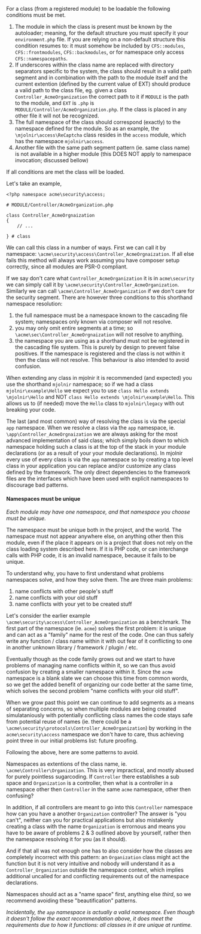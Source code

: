 For a class (from a registered module) to be loadable the following conditions
must be met.

 1. The module in which the class is present must be known by the autoloader;
 meaning, for the default structure you must specify it your `environment.php`
 file. If you are relying on a non-default structure this condition resumes to:
 it must somehow be included by `CFS::modules`, `CFS::frontmodules`,
 `CFS::backmodules`, or for namespace only access `CFS::namespacepaths`.
 2. If underscores within the class name are replaced with directory separators
 specific to the system, the class should result in a valid path segment and in
 combination with the path to the module itself and the current extention
 (defined by the current value of EXT) should produce a valid path to the class
 file, eg. given a class `Controller_AcmeOrganization` the correct path to
 it if `MODULE` is the path to the module, and `EXT` is `.php` is
 `MODULE/Controller/AcmeOrganization.php`. If the class is placed in any
 other file it will not be recognized.
 3. The full namespace of the class should correspond (exactly) to the namespace
 defined for the module. So as an example, the `\mjolnir\access\ReCaptcha` class
 resides in the `access` module, which has the namespace `mjolnir\access`.
 4. Another file with the same path segment pattern (ie. same class name) is not
 available in a higher module (this DOES NOT apply to namespace invocation;
 discussed bellow)

If all conditions are met the class will be loaded.

Let's take an example,

    <?php namespace acme\security\access;

    # MODULE/Controller/AcmeOrganization.php

    class Controller_AcmeOrgnaization
    {
        // ...

    } # class

We can call this class in a number of ways. First we can call it by namespace:
`\acme\security\access\Controller_AcmeOrgnaization`. If all else fails this
method will always work assuming you have composer setup correctly, since all
modules are PSR-0 compliant.

If we say don't care what `Controller_AcmeOrganization` it is in
`acme\security` we can simply call it by
`\acme\security\Controller_AcmeOrganization`. Similarly we can call
`\acme\Controller_AcmeOrganization` if we don't care for the security
segment. There are however three conditions to this shorthand namespace
resolution:

 1. the full namespace must be a namespace known to the cascading file system;
 namespaces only known via composer will not resolve.
 2. you may only omit entire segments at a time; so
 `\acme\sec\Controller_AcmeOrgnaization` will not resolve to anything.
 3. the namespace you are using as a shorthand must not be registered in the
 cascading file system. This is purely by design to prevent false positives. If
 the namespace is registered and the class is not within it then the class will
 not resolve. This behaviour is also intended to avoid confusion.

When extending any class in mjolnir it is recommended (and expected) you use the
shorthand `mjolnir` namespace; so if we had a class `mjolnir\example\Hello` we
expect you to use `class Hello extends \mjolnir\Hello` and NOT
`class Hello extends \mjolnir\example\Hello`. This allows us to (if needed) move
the `Hello` class to `mjolnir\legacy` with out breaking your code.

The last (and most common) way of resolving the class is via the special `app`
namespace. When we resolve a class via the `app` namespace, ie.
`\app\Controller_AcmeOrgnaization` we are always asking for the most
advanced implementation of said class; which simply boils down to which
namespace holding such a class is at the top of the stack in your module
declarations (or as a result of your your module declarations). In mjolnir every
use of every class is via the `app` namespace so by creating a top level class
in your application you can replace and/or customize any class defined by the
framework. The only direct dependencies to the framework files are the
interfaces which have been used with explicit namespaces to discourage bad
patterns.

#### Namespaces must be unique

*Each module may have one namespace, and that namespace you choose must be
unique.*

The namespace must be unique both in the project, and the world. The namespace
must not appear anywhere else, on anything other then this module, even if the
place it appears on is a project that does not rely on the class loading system
described here. If it is PHP code, or can interchange calls with PHP code, it is
an invalid namespace, because it fails to be unique.

To understand why, you have to first understand what problems namespaces solve,
and how they solve them. The are three main problems:

 1. name conflicts with other people's stuff
 2. name conflicts with your old stuff
 3. name conflicts with your yet to be created stuff

Let's consider the earlier example
`\acme\security\access\Controller_AcmeOrganization` as a benchmark. The
first part of the namespace (ie. `acme`) solves the first problem: it is unique
and can act as a "family" name for the rest of the code. One can thus safely
write any function / class name within it with out fear of it conflicting to
one in another unknown library / framework / plugin / etc.

Eventually though as the code family grows out and we start to have problems of
managing name conflicts within it, so we can thus avoid confusion by creating a
smaller namespace within it. Since the `acme` namespace is a blank slate we can
choose this time from common words, so we get the added benefit of organizing
our code better at the same time, which solves the second problem "name
conflicts with your old stuff".

When we grow past this point we can continue to add segments as a means of
separating concerns, so when multiple modules are being created simulataniously
with potentially conflicting class names the code stays safe from potential
reuse of names (ie. there could be a
`\acme\security\protocols\Controller_AcmeOrganization`) by working in the
`acme\security\access` namespace we don't have to care, thus achieving point
three in our initial problems list: future proofing.

Following the above, here are some patterns to avoid.

Namespaces as extentions of the class name, ie. `\acme\Controller\Organization`.
This is very impractical, and mostly abused for purely pointless sugarcoding.
If `Controller` there establishes a sub space and `Organization` is a
controller, then what is a controller in a namespace other then `Controller` in
the same `acme` namespace, other then confusing?

In addition, if all controllers are meant to go into this `Controller` namespace
how can you have a another `Organization` controller? The answer is "you can't",
neither can you for practical applications but also mistakenly creating a class
with the name `Organization` is errornous and means you have to be aware of
problems 2 & 3 outlined above by yourself, rather then the namespace resolving
it for you (as it should).

And if that all was not enough one has to also consider how the classes are
completely incorrect with this pattern: an `Organization` class might act the
function but it is not very intuitive and nobody will understand it as a
`Controller_Organization` outside the namespace context, which implies
additional uncalled for and conflicting requirements out of the namespace
declarations.

Namespaces should act as a "name space" first, anything else *third*, so we
recommend avoiding these "beautification" patterns.

*Incidentally, the `app` namespace is actually a valid namespace. Even though it
doesn't follow the exact recommendation above, it does meet the requirements due
to how it functions: all classes in it are unique at runtime.*
